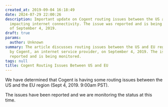 ```yaml
---
created_at: 2019-09-04 16:18:49
date: 2024-07-29 22:00:26
description: Important update on Cogent routing issues between the US and EU regions,
  impacting internet connectivity. The issue was reported and is being monitored as
  of September 4, 2019.
draft: true
params:
  author: Unknown
summary: The article discusses routing issues between the US and EU regions experienced
  by Cogent, an internet service provider, on September 4, 2019. The issue has been
  reported and is being monitored.
tags: null
title: Cogent Routing Issues Between US and EU
---
```



We have determined that Cogent is having some routing issues between the US
and the EU region (Sept 4, 2019. 9:00am PST).

The issues have been reported and we are monitoring the status at this time.

